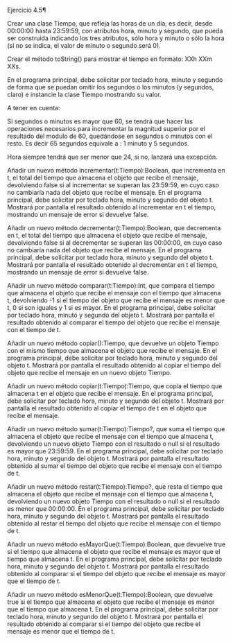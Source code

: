 Ejercicio 4.5¶

Crear una clase Tiempo, que refleja las horas de un día, es decír, desde 00:00:00 hasta 23:59:59, con atributos hora,
minuto y segundo, que pueda ser construida indicando los tres atributos, sólo hora y minuto o sólo la hora (si no se
indica, el valor de minuto o segundo será 0).

Crear el método toString() para mostrar el tiempo en formato: XXh XXm XXs.

En el programa principal, debe solicitar por teclado hora, minuto y segundo de forma que se puedan omitir los segundos o
los minutos (y segundos, claro) e instancie la clase Tiempo mostrando su valor.

A tener en cuenta:

Si segundos o minutos es mayor que 60, se tendrá que hacer las operaciones necesarios para incrementar la magnitud
superior por el resultado del modulo de 60, quedándose en segundos o minutos con el resto. Es decir 65 segundos equivale
a : 1 minuto y 5 segundos.

Hora siempre tendrá que ser menor que 24, si no, lanzará una excepción.
>>>
Añadir un nuevo método incrementar(t:Tiempo):Boolean, que incrementa en t, el total del tiempo que almacena el objeto
que recibe el mensaje, devolviendo false si al incrementar se superan las 23:59:59, en cuyo caso no cambiaría nada del
objeto que recibe el mensaje. En el programa principal, debe solicitar por teclado hora, minuto y segundo del objeto t.
Mostrará por pantalla el resultado obtenido al incrementar en t el tiempo, mostrando un mensaje de error si devuelve
false.
>>>
Añadir un nuevo método decrementar(t:Tiempo):Boolean, que decrementa en t, el total del tiempo que almacena el objeto
que recibe el mensaje, devolviendo false si al decrementar se superan las 00:00:00, en cuyo caso no cambiaría nada del
objeto que recibe el mensaje. En el programa principal, debe solicitar por teclado hora, minuto y segundo del objeto t.
Mostrará por pantalla el resultado obtenido al decrementar en t el tiempo, mostrando un mensaje de error si devuelve
false.
>>>
Añadir un nuevo método comparar(t:Tiempo):Int, que compara el tiempo que almacena el objeto que recibe el mensaje con el
tiempo que almacena t, devolviendo -1 si el tiempo del objeto que recibe el mensaje es menor que t, 0 si son iguales y 1
si es mayor. En el programa principal, debe solicitar por teclado hora, minuto y segundo del objeto t. Mostrará por
pantalla el resultado obtenido al comparar el tiempo del objeto que recibe el mensaje con el tiempo de t.
>>>
Añadir un nuevo método copiar():Tiempo, que devuelve un objeto Tiempo con el mismo tiempo que almacena el objeto que
recibe el mensaje. En el programa principal, debe solicitar por teclado hora, minuto y segundo del objeto t. Mostrará
por pantalla el resultado obtenido al copiar el tiempo del objeto que recibe el mensaje en un nuevo objeto Tiempo.
>>>
Añadir un nuevo método copiar(t:Tiempo):Tiempo, que copia el tiempo que almacena t en el objeto que recibe el mensaje.
En el programa principal, debe solicitar por teclado hora, minuto y segundo del objeto t. Mostrará por pantalla el
resultado obtenido al copiar el tiempo de t en el objeto que recibe el mensaje.
>>>
Añadir un nuevo método sumar(t:Tiempo):Tiempo?, que suma el tiempo que almacena el objeto que recibe el mensaje con el
tiempo que almacena t, devolviendo un nuevo objeto Tiempo con el resultado o null si el resultado es mayor que 23:59:59.
En el programa principal, debe solicitar por teclado hora, minuto y segundo del objeto t. Mostrará por pantalla el
resultado obtenido al sumar el tiempo del objeto que recibe el mensaje con el tiempo de t.
>>>
Añadir un nuevo método restar(t:Tiempo):Tiempo?, que resta el tiempo que almacena el objeto que recibe el mensaje con el
tiempo que almacena t, devolviendo un nuevo objeto Tiempo con el resultado o null si el resultado es menor que 00:00:00.
En el programa principal, debe solicitar por teclado hora, minuto y segundo del objeto t. Mostrará por pantalla el
resultado obtenido al restar el tiempo del objeto que recibe el mensaje con el tiempo de t.
>>>
Añadir un nuevo método esMayorQue(t:Tiempo):Boolean, que devuelve true si el tiempo que almacena el objeto que recibe el
mensaje es mayor que el tiempo que almacena t. En el programa principal, debe solicitar por teclado hora, minuto y
segundo del objeto t. Mostrará por pantalla el resultado obtenido al comparar si el tiempo del objeto que recibe el
mensaje es mayor que el tiempo de t.
>>>
Añadir un nuevo método esMenorQue(t:Tiempo):Boolean, que devuelve true si el tiempo que almacena el objeto que recibe el
mensaje es menor que el tiempo que almacena t. En el programa principal, debe solicitar por teclado hora, minuto y
segundo del objeto t. Mostrará por pantalla el resultado obtenido al comparar si el tiempo del objeto que recibe el
mensaje es menor que el tiempo de t.